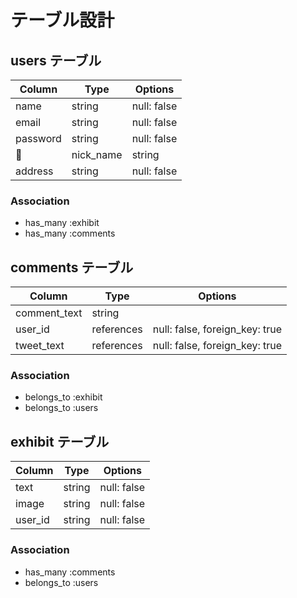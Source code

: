 # テーブル設計

## users テーブル

| Column   | Type   | Options     |
| -------- | ------ | ----------- |
| name     | string | null: false |
| email    | string | null: false |
| password | string | null: false |
| nick_name| string | null: false |
| address  | string | null: false |

### Association

- has_many :exhibit
- has_many :comments

## comments テーブル

| Column       | Type       | Options                        |
| ------------ | ---------- | ------------------------------ |
| comment_text | string     |                                |
| user_id      | references | null: false, foreign_key: true |
| tweet_text   | references | null: false, foreign_key: true |

### Association

- belongs_to :exhibit
- belongs_to :users

## exhibit テーブル

| Column   | Type   | Options     |
| -------- | ------ | ----------- |
| text     | string | null: false |
| image    | string | null: false |
| user_id  | string | null: false |

### Association

- has_many :comments
- belongs_to :users
